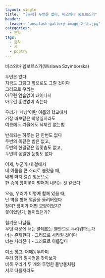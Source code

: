 ```yaml
---
layout: single
title:  "[문학] 두번은 없다, 비스와바 쉼보르스카"
header:
  teaser: "unsplash-gallery-image-2-th.jpg"
categories: 
  - 문학
tags:
  - 문학
  - 시
  - poetry
---
```


비스와바 쉼보르스카(Wislawa Szymborska)

두번은 없다<br/>
지금도 그렇고 앞으로도 그럴 것이다<br/>
그러므로 우리는<br/>
아무런 연습없이 태어나서<br/>
아무런 훈련없이 죽는다<br/>

우리가 '세상'이란 이름의 학교에서<br/>
가장 바보같은 학생일지라도<br/>
여름에도 겨울에도 낙제란 없는법<br/>

반복되는 하루는 단 한번도 없다<br/>
두번의 똑같은 밤은 없고,<br/>
두번의 한결같은 입맞춤도 없고,<br/>
두번의 동일한 눈빛도 없다<br/>

어제, 누군가 내 곁에서<br/>
네 이름을 큰 소리로 불렸을 때,<br/>
내게 마치 열린 창문으로<br/>
한 송이 장미꽃이 떨어져 내리는 것 같았다<br/>

오늘, 우리가 이렇게 함께 있을 때,<br/>
난 벽을 향해 얼굴을 돌려버렸다<br/>
장미? 장미가 어떤 모양이었지?<br/>
꽃이었던가, 돌이었던가?<br/>

힘겨운 나날들,<br/>
무엇 때문에 너는 쓸데없는 불안으로 두려워하는가<br/>
너는 존재한다 - 그러므로 사라질 것이다<br/>
너는 사라진다 - 그러므로 아름답다<br/>

미소 짓고, 어깨동무하며<br/>
우리 함께 일치점을 찾아보자<br/>
비록 우리가 두 개의 투명한 물방울처럼<br/>
서로 다를지라도.<br/>